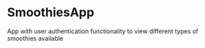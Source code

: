 # SmoothiesApp
App with user authentication functionality to view different types of smoothies available
